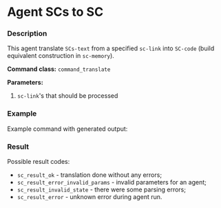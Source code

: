 # Agent SCs to SC

### Description

This agent translate `SCs-text` from a specified `sc-link` into `SC-code` (build equivalent construction in `sc-memory`).

**Command class:** `command_translate`

**Parameters:**
1. `sc-link`'s that should be processed

### Example

Example command with generated output:
<scg src="../../../images/kpm/scs2sc_result.gwf"></scg>

### Result

Possible result codes:

* `sc_result_ok` - translation done without any errors;
* `sc_result_error_invalid_params` - invalid parameters for an agent;
* `sc_result_invalid_state` - there were some parsing errors;
* `sc_result_error` - unknown error during agent run.
